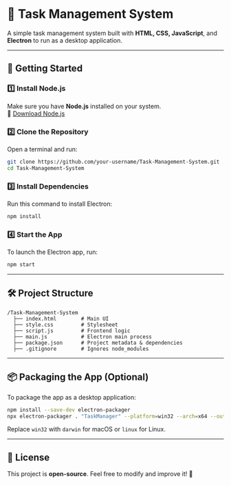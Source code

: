 # 📝 Task Management System

A simple task management system built with **HTML, CSS, JavaScript**, and **Electron** to run as a desktop application.

---

## 🚀 Getting Started

### **1️⃣ Install Node.js**
Make sure you have **Node.js** installed on your system.  
🔗 [Download Node.js](https://nodejs.org/)

### **2️⃣ Clone the Repository**
Open a terminal and run:
```sh
git clone https://github.com/your-username/Task-Management-System.git
cd Task-Management-System
```

### **3️⃣ Install Dependencies**
Run this command to install Electron:
```sh
npm install
```

### **4️⃣ Start the App**
To launch the Electron app, run:
```sh
npm start
```

---

## 🛠 Project Structure

```
/Task-Management-System
  ├── index.html        # Main UI
  ├── style.css         # Stylesheet
  ├── script.js         # Frontend logic
  ├── main.js           # Electron main process
  ├── package.json      # Project metadata & dependencies
  ├── .gitignore        # Ignores node_modules
```

---

## 📦 Packaging the App (Optional)
To package the app as a desktop application:
```sh
npm install --save-dev electron-packager
npx electron-packager . "TaskManager" --platform=win32 --arch=x64 --out=dist
```
Replace `win32` with `darwin` for macOS or `linux` for Linux.

---

## 📜 License
This project is **open-source**. Feel free to modify and improve it! 🚀



